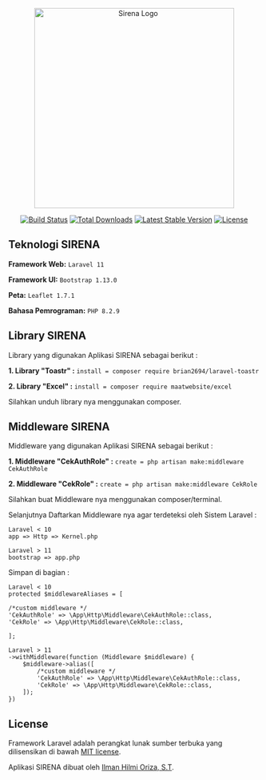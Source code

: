 <p align="center"><a href="https://sirena.bpbdkabtasikmalaya.id" target="_blank"><img src="https://github.com/olinfoid/sirena/assets/86624702/45979cbd-a108-487e-b961-570ea459ca99" width="400" alt="Sirena Logo"></a></p>

<p align="center">
<a href="https://github.com/laravel/framework/actions"><img src="https://github.com/laravel/framework/workflows/tests/badge.svg" alt="Build Status"></a>
<a href="https://packagist.org/packages/laravel/framework"><img src="https://img.shields.io/packagist/dt/laravel/framework" alt="Total Downloads"></a>
<a href="https://packagist.org/packages/laravel/framework"><img src="https://img.shields.io/packagist/v/laravel/framework" alt="Latest Stable Version"></a>
<a href="https://packagist.org/packages/laravel/framework"><img src="https://img.shields.io/packagist/l/laravel/framework" alt="License"></a>
</p>

## Teknologi SIRENA
**Framework Web:**
```Laravel 11```

**Framework UI:**
```Bootstrap 1.13.0```

**Peta:**
```Leaflet 1.7.1```

**Bahasa Pemrograman:**
```PHP 8.2.9```

## Library SIRENA
Library yang digunakan Aplikasi SIRENA sebagai berikut :

**1. Library "Toastr" :**
```install = composer require brian2694/laravel-toastr```

**2. Library "Excel" :**
```install = composer require maatwebsite/excel```

Silahkan unduh library nya menggunakan composer.

## Middleware SIRENA
Middleware yang digunakan Aplikasi SIRENA sebagai berikut :

**1. Middleware "CekAuthRole" :**
```create = php artisan make:middleware CekAuthRole```

**2. Middleware "CekRole" :**
```create = php artisan make:middleware CekRole```

Silahkan buat Middleware nya menggunakan composer/terminal.

Selanjutnya Daftarkan Middleware nya agar terdeteksi oleh Sistem Laravel :

```
Laravel < 10 
app => Http => Kernel.php

Laravel > 11
bootstrap => app.php
```

Simpan di bagian :
```
Laravel < 10 
protected $middlewareAliases = [

/*custom middleware */
'CekAuthRole' => \App\Http\Middleware\CekAuthRole::class,
'CekRole' => \App\Http\Middleware\CekRole::class,

];

Laravel > 11
->withMiddleware(function (Middleware $middleware) {
    $middleware->alias([
        /*custom middleware */
        'CekAuthRole' => \App\Http\Middleware\CekAuthRole::class,
        'CekRole' => \App\Http\Middleware\CekRole::class,
    ]);
})

```

## License

Framework Laravel adalah perangkat lunak sumber terbuka yang dilisensikan di bawah [MIT license](https://opensource.org/licenses/MIT).

Aplikasi SIRENA dibuat oleh [Ilman Hilmi Oriza, S.T](https://olinfo.id).
